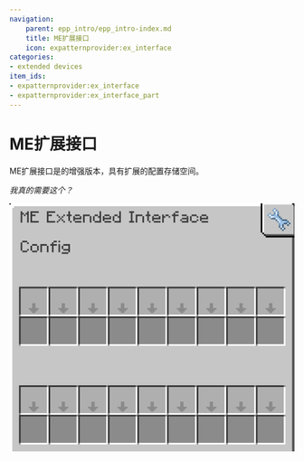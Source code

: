 ```yaml
---
navigation:
    parent: epp_intro/epp_intro-index.md
    title: ME扩展接口
    icon: expatternprovider:ex_interface
categories:
- extended devices
item_ids:
- expatternprovider:ex_interface
- expatternprovider:ex_interface_part
---
```


# ME扩展接口

<Row gap="20">
<BlockImage id="expatternprovider:ex_interface" scale="8"></BlockImage>
<GameScene zoom="8" background="transparent">
  <ImportStructure src="../structure/cable_ex_interface.snbt"></ImportStructure>
</GameScene>
</Row>

ME扩展接口是<ItemLink id="ae2:interface" />的增强版本，具有扩展的配置存储空间。

*我真的需要这个？*

![EIGui](../pic/ei_gui.png)